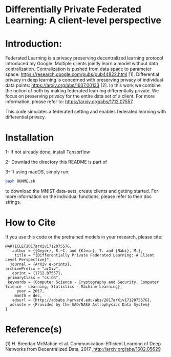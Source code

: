 # Differentially Private Federated Learning: A client-level perspective

Introduction:
============
Federated Learning is a privacy preserving decentralized learning protocol introduced my Google. Multiple clients jointly learn a model without data centralization. Centralization is pushed from data space to parameter space: https://research.google.com/pubs/pub44822.html [1].
Differential privacy in deep learning is concerned with preserving privacy of individual data points: https://arxiv.org/abs/1607.00133 [2].
In this work we combine the notion of both by making federated learning differentially private. We focus on preserving privacy for the entire data set of a client. For more information, please refer to: https://arxiv.org/abs/1712.07557.

This code simulates a federated setting and enables federated learning with differential privacy. 

Installation
============
1- If not already done, install Tensorflow

2- Downlad the directory this README is part of 

3- If using macOS, simply run: 
```bash
bash RUNME.sh
```
to download the MNIST data-sets, create clients and getting started. For more information on the individual functions, please refer to their doc strings.  

How to Cite
===========
If you use this code or the pretrained models in your research,
please cite:

```
@ARTICLE{2017arXiv171207557G,
   author = {{Geyer}, R.~C. and {Klein}, T. and {Nabi}, M.},
    title = "{Differentially Private Federated Learning: A Client Level Perspective}",
  journal = {ArXiv e-prints},
archivePrefix = "arXiv",
   eprint = {1712.07557},
 primaryClass = "cs.CR",
 keywords = {Computer Science - Cryptography and Security, Computer Science - Learning, Statistics - Machine Learning},
     year = 2017,
    month = dec,
   adsurl = {http://adsabs.harvard.edu/abs/2017arXiv171207557G},
  adsnote = {Provided by the SAO/NASA Astrophysics Data System}
}
```

Reference(s)
===========
[1] H. Brendan McMahan et al. Communication-Efficient Learning of Deep Networks from Decentralized Data, 2017 ,http://arxiv.org/abs/1602.05629
